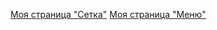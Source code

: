 [Моя страница "Сетка"](https://nastima.github.io/network/)
[Моя страница "Меню"](https://nastima.github.io/network/project.html)
